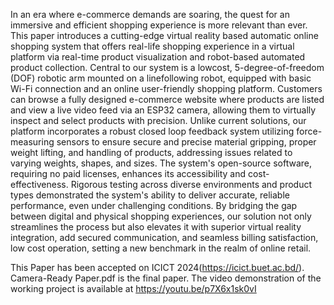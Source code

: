 In an era where e-commerce demands are soaring, the quest for an immersive and efficient shopping experience is more relevant than ever. This paper introduces a cutting-edge virtual reality based automatic online shopping system that offers real-life shopping experience in a virtual platform via real-time product visualization and robot-based automated product collection. Central to our system is a lowcost, 5-degree-of-freedom (DOF) robotic arm mounted on a linefollowing robot, equipped with basic Wi-Fi connection and an online user-friendly shopping platform. Customers can browse a fully designed e-commerce website where products are listed and view a live video feed via an ESP32 camera, allowing them to virtually inspect and select products with precision. Unlike current solutions, our platform incorporates a robust closed loop feedback system utilizing force-measuring sensors to ensure secure and precise material gripping, proper weight lifting, and handling of products, addressing issues related to varying weights, shapes, and sizes. The system's open-source software, requiring no paid licenses, enhances its accessibility and cost-effectiveness. Rigorous testing across diverse environments and product types demonstrated the system's ability to deliver accurate, reliable performance, even under challenging conditions. By bridging the gap between digital and physical shopping experiences, our solution not only streamlines the process but also elevates it with superior virtual reality integration, add secured communication, and seamless billing satisfaction, low cost operation, setting a new benchmark in the realm of online retail.


This Paper has been accepted on ICICT 2024(https://icict.buet.ac.bd/). 
Camera-Ready Paper.pdf is the final paper. The video demonstration of the working project is available at https://youtu.be/p7X6x1sk0vI

